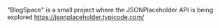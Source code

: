 "BlogSpace" is a small project where the JSONPlaceholder API is being explored
https://jsonplaceholder.typicode.com/ 
